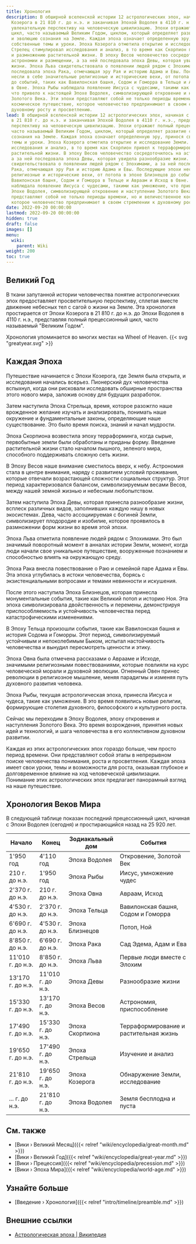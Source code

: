 ```yaml
---
title: Хронология
description: В обширной вселенской истории 12 астрологических эпох, начиная с Эпохи
  Козерога в 21 810 г. до н.э. и заканчивая Эпохой Водолея в 4110 г. н.э., предоставляют
  увлекательную перспективу на человеческую цивилизацию. Эпохи отражают полный прецессионный
  цикл, часто называемый Великим Годом, циклом, который определяет развитие событий
  и эволюцию сознания на Земле. Каждая эпоха означает определенную эру, принося свои
  собственные темы и уроки. Эпоха Козерога отметила открытие и исследование Земли.
  Стрелец стимулировал исследования и анализ, в то время как Скорпион привел к терраформированию
  и размножению растительной жизни. В эпоху Весов человечество сосредоточилось на
  астрономии и размещении, а за ней последовала эпоха Девы, которая увидела разнообразие
  жизни. Эпоха Льва свидетельствовала о появлении людей рядом с Элохимами, а за ней
  последовала эпоха Рака, отмечающая эру Рая и историю Адама и Евы. Последующие эпохи
  несли в себе значительные религиозные и исторические вехи, от потопа в эпохе Близнецов
  до событий, таких как Вавилонская башня, Содом и Гоморра в Тельце и Авраам и Исход
  в Овне. Эпоха Рыбы наблюдала появление Иисуса с чудесами, такими как умножение,
  что привело к настоящей Эпохе Водолея, символизирующей откровение и наступление
  Золотого Века. Эти эпохи представляют собой не только периоды времени, но и величественное
  космическое путешествие, которое человечество предпринимает в своем стремлении к
  духовному росту и просветлению.
lead: В обширной вселенской истории 12 астрологических эпох, начиная с Эпохи Козерога
  в 21 810 г. до н.э. и заканчивая Эпохой Водолея в 4110 г. н.э., предоставляют увлекательную
  перспективу на человеческую цивилизацию. Эпохи отражают полный прецессионный цикл,
  часто называемый Великим Годом, циклом, который определяет развитие событий и эволюцию
  сознания на Земле. Каждая эпоха означает определенную эру, принося свои собственные
  темы и уроки. Эпоха Козерога отметила открытие и исследование Земли. Стрелец стимулировал
  исследования и анализ, в то время как Скорпион привел к терраформированию и размножению
  растительной жизни. В эпоху Весов человечество сосредоточилось на астрономии и размещении,
  а за ней последовала эпоха Девы, которая увидела разнообразие жизни. Эпоха Льва
  свидетельствовала о появлении людей рядом с Элохимами, а за ней последовала эпоха
  Рака, отмечающая эру Рая и историю Адама и Евы. Последующие эпохи несли в себе значительные
  религиозные и исторические вехи, от потопа в эпохе Близнецов до событий, таких как
  Вавилонская башня, Содом и Гоморра в Тельце и Авраам и Исход в Овне. Эпоха Рыбы
  наблюдала появление Иисуса с чудесами, такими как умножение, что привело к настоящей
  Эпохе Водолея, символизирующей откровение и наступление Золотого Века. Эти эпохи
  представляют собой не только периоды времени, но и величественное космическое путешествие,
  которое человечество предпринимает в своем стремлении к духовному росту и просветлению.
date: 2022-09-20 00:00:00
lastmod: 2022-09-20 00:00:00
hidden: true
draft: false
images: []
menu:
  wiki:
    parent: Wiki
weight: 200
toc: true
---
```


## Великий Год

В ткани запутанной истории человечества понятие астрологических эпох предоставляет просветительную перспективу, сплетая вместе движение небесных тел с сагой о жизни на Земле. Эта хронология простирается от Эпохи Козерога в 21 810 г. до н.э. до Эпохи Водолея в 4110 г. н.э., представляя полный прецессионный цикл, часто называемый "Великим Годом".

Хронология упоминается во многих местах на Wheel of Heaven. {{< svg "greatyear.svg" >}}

## Каждая Эпоха

Путешествие начинается с Эпохи Козерога, где Земля была открыта, и исследования начались всерьез. Пионерский дух человечества вспыхнул, когда они рисковали исследовать обширные пространства этого нового мира, заложив основу для будущих разработок.

Затем наступила Эпоха Стрельца, время, которое разожгло наше врожденное желание изучать и анализировать, понимать наше окружение и фундаментальные законы, определяющие наше существование. Это было время поиска, знаний и начал мудрости.

Эпоха Скорпиона возвестила эпоху терраформинга, когда сырые, первобытные земли были обработаны и приданы форму. Введение растительной жизни стало началом пышного, зеленого мира, способного поддерживать сложную сеть жизни.

В Эпоху Весов наше внимание сместилось вверх, к небу. Астрономия стала в центре внимания, наряду с развитием условий проживания, которые отвечали возрастающей сложности социальных структур. Этот период характеризовался балансом, символизируемым весами Весов, между нашей земной жизнью и небесным любопытством.

Затем наступила Эпоха Девы, которая принесла разнообразие жизни, всплеск различных видов, заполнивших каждую нишу в новых экосистемах. Дева, часто ассоциируемая с богиней Земли, символизирует плодородие и изобилие, которое проявилось в размножении форм жизни во время этой эпохи.

Эпоха Льва отметила появление людей рядом с Элохимами. Это был значимый поворотный момент в анналах истории Земли, момент, когда люди начали свое уникальное путешествие, вооруженные познанием и способностью влиять на окружающую среду.

Эпоха Рака внесла повествование о Раю и семейной паре Адама и Евы. Эта эпоха углубилась в истоки человечества, борясь с экзистенциальными вопросами и темами невинности и искушения.

После этого наступила Эпоха Близнецов, которая принесла монументальные события, такие как Великий потоп и историю Ноя. Эта эпоха символизировала двойственность и перемены, демонстрируя приспособляемость и устойчивость человечества перед катастрофическими изменениями.

В Эпоху Тельца произошли события, такие как Вавилонская башня и история Содома и Гоморры. Этот период, символизируемый устойчивым и непоколебимым Быком, испытал настойчивость человечества и вынудил пересмотреть ценности и этику.

Эпоха Овна была отмечена рассказами о Аврааме и Исходе, значимыми религиозными повествованиями, которые повлияли на курс человеческой морали и духовной эволюции. Огненный Овен принес революции в религиозное мышление, меняя парадигмы и изменяя путь духовного развития человека.

Эпоха Рыбы, текущая астрологическая эпоха, принесла Иисуса и чудеса, такие как умножение. В это время появились новые религии, формирующие столетия духовного, философского и культурного роста.

Сейчас мы переходим в Эпоху Водолея, эпоху откровения и наступления Золотого Века. Это время возрождения, принятия новых идей и технологий, и шага человечества в его коллективном духовном развитии.

Каждая из этих астрологических эпох гораздо больше, чем просто период времени. Они представляют собой этапы в непрерывном поиске человечества понимания, роста и просветления. Каждая эпоха имеет свои уроки, темы и возможности для роста, оказывая глубокое и долговременное влияние на ход человеческой цивилизации. Понимание этих астрологических эпох предлагает панорамный взгляд на наше путешествие.

## Хронология Веков Мира

В следующей таблице показан последний прецессионный цикл, начиная с Эпохи Водолея (сегодня) и простирающийся назад на 25 920 лет.

| Начало    | Конец     | Зодиакальный дом  | События                         |
|-----------|-----------|-------------------|-------------------------------|
| 1'950 год | 4'110 год | Эпоха Водолея     | Откровение, Золотой Век        |
| 210 г. до н.э. | 1'950 год  | Эпоха Рыбы     | Иисус, умножение чудес         |
| 2'370 г. до н.э. | 210 г. до н.э. | Эпоха Овна | Авраам, Исход                  |
| 4'530 г. до н.э. | 2'370 г. до н.э. | Эпоха Тельца | Вавилонская башня, Содом и Гоморра       |
| 6'690 г. до н.э. | 4'530 г. до н.э. | Эпоха Близнецов | Потоп, Ной                    |
| 8'850 г. до н.э. | 6'690 г. до н.э. | Эпоха Рака | Сад Эдема, Адам и Ева    |
| 11'010 г. до н.э. | 8'850 г. до н.э. | Эпоха Льва | Первые люди вместе с Элохим     |
| 13'170 г. до н.э. | 11'010 г. до н.э. | Эпоха Девы | Разнообразие жизни             |
| 15'330 г. до н.э. | 13'170 г. до н.э. | Эпоха Весов | Астрономия, приспособление       |
| 17'490 г. до н.э. | 15'330 г. до н.э. | Эпоха Скорпиона | Терраформирование и растительная жизнь   |
| 19'650 г. до н.э. | 17'490 г. до н.э. | Эпоха Стрельца | Изучение и анализ            |
| 21'810 г. до н.э. | 19'650 г. до н.э. | Эпоха Козерога | Обнаружение Земли, исследование |
| ... г. до н.э. | 21'810 г. до н.э. | Эпоха Водолея | Земля бесплодна и пуста         |

## См. также

- [Вики › Великий Месяц]({{< relref "wiki/encyclopedia/great-month.md" >}})
- [Вики › Великий Год]({{< relref "wiki/encyclopedia/great-year.md" >}})
- [Вики › Прецессия]({{< relref "wiki/encyclopedia/precession.md" >}})
- [Вики › Эпоха Мира]({{< relref "wiki/encyclopedia/world-age.md" >}})

## Узнайте больше

- [Введение › Хронология]({{< relref "intro/timeline/preamble.md" >}})

## Внешние ссылки

- [Астрологическая эпоха | Википедия](https://ru.wikipedia.org/wiki/Астрологическая_эпоха)
